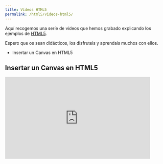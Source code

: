 ```yaml
---
title: Vídeos HTML5
permalink: /html5/videos-html5/
---
```


Aquí recogemos una seríe de vídeos que hemos grabado explicando los ejemplos de [HTML5][HTML5].

Espero que os sean didácticos, los disfruteis y aprendais muchos con ellos.

* Insertar un Canvas en HTML5

## Insertar un Canvas en HTML5
<iframe width="474" height="267" src="https://www.youtube.com/embed/kC3bmcaS6bw" frameborder="0" allow="accelerometer; autoplay; encrypted-media; gyroscope; picture-in-picture" allowfullscreen></iframe>




[LDC]: http://lineadecodigo.com
[HTML5]: {{site.baseurl}}/html5/
